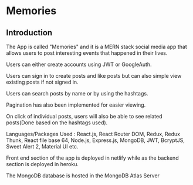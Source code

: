 # Memories

## Introduction

The App is called "Memories" and it is a MERN stack social media app that allows users to post interesting events that happened in their lives. 

Users can either create accounts using JWT or GoogleAuth.

Users can sign in to create posts and like posts but can also simple view existing posts if not signed in.

Users can search posts by name or by using the hashtags.

Pagination has also been implemented for easier viewing.

On click of individual posts, users will also be able to see related posts(Done based on the hashtags used).

Languages/Packages Used : React.js, React Router DOM, Redux, Redux Thunk, React file
base 64, Node.js, Express.js, MongoDB, JWT, BcryptJS, Sweet Alert 2, Material UI etc.

Front end section of the app is deployed in netlify while as the backend section is deployed in heroku.

The MongoDB database is hosted in the MongoDB Atlas Server
